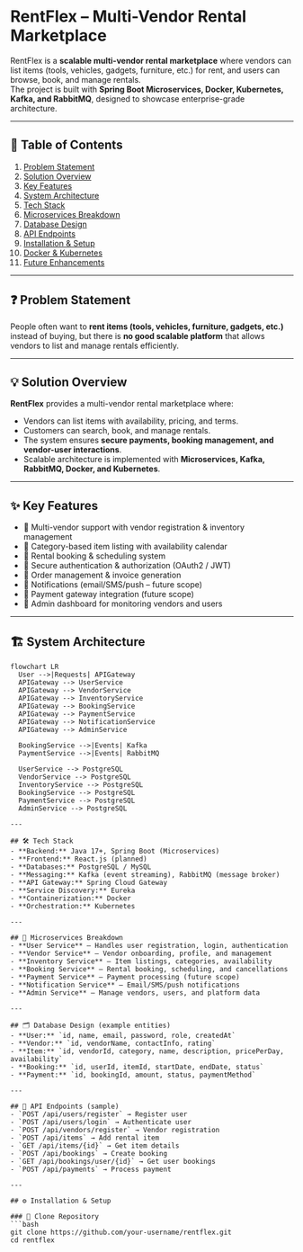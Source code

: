 # RentFlex – Multi-Vendor Rental Marketplace

RentFlex is a **scalable multi-vendor rental marketplace** where vendors can list items (tools, vehicles, gadgets, furniture, etc.) for rent, and users can browse, book, and manage rentals.  
The project is built with **Spring Boot Microservices, Docker, Kubernetes, Kafka, and RabbitMQ**, designed to showcase enterprise-grade architecture.

---

## 📌 Table of Contents
1. [Problem Statement](#-problem-statement)  
2. [Solution Overview](#-solution-overview)  
3. [Key Features](#-key-features)  
4. [System Architecture](#-system-architecture)  
5. [Tech Stack](#-tech-stack)  
6. [Microservices Breakdown](#-microservices-breakdown)  
7. [Database Design](#-database-design)  
8. [API Endpoints](#-api-endpoints)  
9. [Installation & Setup](#-installation--setup)  
10. [Docker & Kubernetes](#-docker--kubernetes)  
11. [Future Enhancements](#-future-enhancements)  

---

## ❓ Problem Statement
People often want to **rent items (tools, vehicles, furniture, gadgets, etc.)** instead of buying, but there is **no good scalable platform** that allows vendors to list and manage rentals efficiently.

---

## 💡 Solution Overview
**RentFlex** provides a multi-vendor rental marketplace where:  
- Vendors can list items with availability, pricing, and terms.  
- Customers can search, book, and manage rentals.  
- The system ensures **secure payments, booking management, and vendor-user interactions**.  
- Scalable architecture is implemented with **Microservices, Kafka, RabbitMQ, Docker, and Kubernetes**.  

---

## ✨ Key Features
- 🔹 Multi-vendor support with vendor registration & inventory management  
- 🔹 Category-based item listing with availability calendar  
- 🔹 Rental booking & scheduling system  
- 🔹 Secure authentication & authorization (OAuth2 / JWT)  
- 🔹 Order management & invoice generation  
- 🔹 Notifications (email/SMS/push – future scope)  
- 🔹 Payment gateway integration (future scope)  
- 🔹 Admin dashboard for monitoring vendors and users  

---

## 🏗 System Architecture

```mermaid
flowchart LR
  User -->|Requests| APIGateway
  APIGateway --> UserService
  APIGateway --> VendorService
  APIGateway --> InventoryService
  APIGateway --> BookingService
  APIGateway --> PaymentService
  APIGateway --> NotificationService
  APIGateway --> AdminService
  
  BookingService -->|Events| Kafka
  PaymentService -->|Events| RabbitMQ
  
  UserService --> PostgreSQL
  VendorService --> PostgreSQL
  InventoryService --> PostgreSQL
  BookingService --> PostgreSQL
  PaymentService --> PostgreSQL
  AdminService --> PostgreSQL

---

## 🛠 Tech Stack
- **Backend:** Java 17+, Spring Boot (Microservices)  
- **Frontend:** React.js (planned)  
- **Databases:** PostgreSQL / MySQL  
- **Messaging:** Kafka (event streaming), RabbitMQ (message broker)  
- **API Gateway:** Spring Cloud Gateway  
- **Service Discovery:** Eureka  
- **Containerization:** Docker  
- **Orchestration:** Kubernetes  

---

## 🔧 Microservices Breakdown
- **User Service** – Handles user registration, login, authentication  
- **Vendor Service** – Vendor onboarding, profile, and management  
- **Inventory Service** – Item listings, categories, availability  
- **Booking Service** – Rental booking, scheduling, and cancellations  
- **Payment Service** – Payment processing (future scope)  
- **Notification Service** – Email/SMS/push notifications  
- **Admin Service** – Manage vendors, users, and platform data  

---

## 🗂 Database Design (example entities)
- **User:** `id, name, email, password, role, createdAt`  
- **Vendor:** `id, vendorName, contactInfo, rating`  
- **Item:** `id, vendorId, category, name, description, pricePerDay, availability`  
- **Booking:** `id, userId, itemId, startDate, endDate, status`  
- **Payment:** `id, bookingId, amount, status, paymentMethod`  

---

## 📡 API Endpoints (sample)
- `POST /api/users/register` → Register user  
- `POST /api/users/login` → Authenticate user  
- `POST /api/vendors/register` → Vendor registration  
- `POST /api/items` → Add rental item  
- `GET /api/items/{id}` → Get item details  
- `POST /api/bookings` → Create booking  
- `GET /api/bookings/user/{id}` → Get user bookings  
- `POST /api/payments` → Process payment  

---

## ⚙️ Installation & Setup

### 🔹 Clone Repository
```bash
git clone https://github.com/your-username/rentflex.git
cd rentflex
